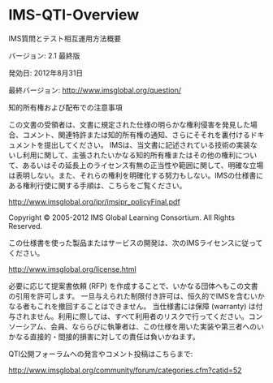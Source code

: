IMS-QTI-Overview
================

IMS質問とテスト相互運用方法概要

バージョン: 2.1 最終版

発効日: 2012年8月31日

最終バージョン:  http://www.imsglobal.org/question/

知的所有権および配布での注意事項

この文書の受領者は、文書に規定された仕様の明らかな権利侵害を発見した場合、コメント、関連特許または知的所有権の通知、さらにそそれを裏付けるドキュメントを提出してください。
IMSは、当文書に記述されている技術の実装ないし利用に関して、主張されたいかなる知的所有権またはその他の権利について、あるいはその延長上のライセンス有無の正当性や範囲に関して、明確な立場は表明しない。また、それらの権利を明確化する努力もしない。IMSの仕様書にある権利行使に関する手順は、こちらをご覧ください。

http://www.imsglobal.org/ipr/imsipr_policyFinal.pdf

Copyright © 2005-2012 IMS Global Learning Consortium. All Rights Reserved.

この仕様書を使った製品またはサービスの開発は、次のIMSライセンスに従ってください。

http://www.imsglobal.org/license.html

必要に応じて提案書依頼 (RFP) を作成することで、いかなる団体へもこの文書の引用を許可します。
一旦与えられた制限付き許可は、恒久的でIMSを含むいかなる者もこれを撤回することはできません。
当仕様書には保障 (warranty) は付与されません。利用に際しては、すべて利用者のリスクで行ってください。コンソーシアム、会員、なららびに執筆者は、この仕様を用いた実装や第三者へのいかなる直接的・間接的損害に対しての責任は負いかねます。

QTI公開フォーラムへの発言やコメント投稿はこちらまで:

http://www.imsglobal.org/community/forum/categories.cfm?catid=52 

